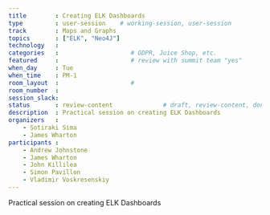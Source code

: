 ```yaml
---
title        : Creating ELK Dashboards
type         : user-session    # working-session, user-session
track        : Maps and Graphs
topics       : ["ELK", "Neo4J"]
technology   :
categories   :                    # GDPR, Juice Shop, etc.
featured     :                    # review with summit team "yes"
when_day     : Tue
when_time    : PM-1
room_layout  :                    #
room_number  :
session_slack:
status       : review-content              # draft, review-content, done
description  : Practical session on creating ELK Dashboards
organizers   :
    - Sotiraki Sima
    - James Wharton
participants :
    - Andrew Johnstone
    - James Wharton
    - John Killilea
    - Simon Pavillon
    - Vladimir Voskresenskiy
---
```


Practical session on creating ELK Dashboards

<!--(add intro)

## WHY

(...)

## What

(...)

## Outcomes

(...)

## References

(...)


## Previous
-->